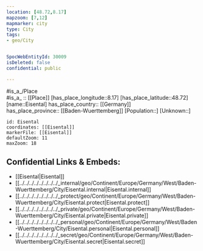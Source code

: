```yaml
---
location: [48.72,8.17] 
mapzoom: [7,12] 
mapmarker: city 
type: City
tags:
- geo/City


SpocWebEntityId: 30009
isDeleted: false
confidential: public

---
```

#is_a_/Place  
#is_a_ :: [[Place]] 
[has_place_longitude::8.17] 
[has_place_latitude::48.72] 
[name::Eisental] 
has_place_country:: [[Germany]]  
has_place_province:: [[Baden-Wuerttemberg]] 
[Population::] 
[Unknown::] 


```leaflet
id: Eisental
coordinates: [[Eisental]] 
markerFile: [[Eisental]] 
defaultZoom: 11 
maxZoom: 18
```


## Confidential Links & Embeds: 
- [[Eisental|Eisental]]  
- [[../../../../../../../../_internal/geo/Continent/Europe/Germany/West/Baden-Wuerttemberg/City/Eisental.internal|Eisental.internal]] 
- [[../../../../../../../../_protect/geo/Continent/Europe/Germany/West/Baden-Wuerttemberg/City/Eisental.protect|Eisental.protect]] 
- [[../../../../../../../../_private/geo/Continent/Europe/Germany/West/Baden-Wuerttemberg/City/Eisental.private|Eisental.private]] 
- [[../../../../../../../../_personal/geo/Continent/Europe/Germany/West/Baden-Wuerttemberg/City/Eisental.personal|Eisental.personal]] 
- [[../../../../../../../../_secret/geo/Continent/Europe/Germany/West/Baden-Wuerttemberg/City/Eisental.secret|Eisental.secret]] 

